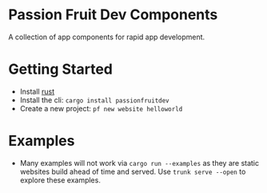 # Passion Fruit Dev Components
A collection of app components for rapid app development.

# Getting Started
- Install [rust](https://www.rust-lang.org/tools/install)
- Install the cli: `cargo install passionfruitdev`
- Create a new project: `pf new website helloworld`

# Examples
- Many examples will not work via `cargo run --examples` as they are static websites build ahead of time and served. Use `trunk serve --open` to explore these examples.
